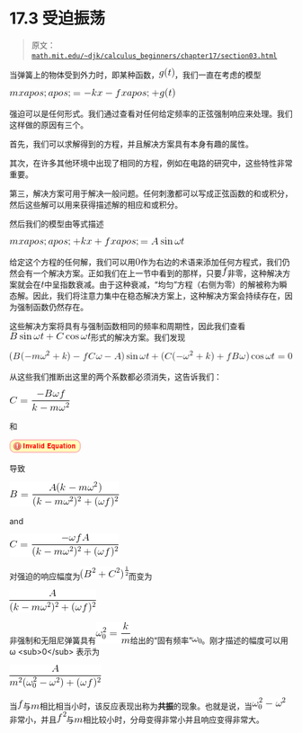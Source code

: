# 17.3 受迫振荡

> 原文： [`math.mit.edu/~djk/calculus_beginners/chapter17/section03.html`](http://math.mit.edu/~djk/calculus_beginners/chapter17/section03.html)

当弹簧上的物体受到外力时，即某种函数，![](img/tex-096254c7552111f593bb632a91205f32.gif)，我们一直在考虑的模型

![](img/tex-62ed7bba2cfe49434071ba99c864dc08.gif)

强迫可以是任何形式。我们通过查看对任何给定频率的正弦强制响应来处理。我们这样做的原因有三个。

首先，我们可以求解得到的方程，并且解决方案具有本身有趣的属性。

其次，在许多其他环境中出现了相同的方程，例如在电路的研究中，这些特性非常重要。

第三，解决方案可用于解决一般问题。任何刺激都可以写成正弦函数的和或积分，然后这些解可以用来获得描述解的相应和或积分。

然后我们的模型由等式描述

![](img/tex-e5ce6f7d09958d069db8d9f7762b1531.gif)

给定这个方程的任何解，我们可以用![](img/tex-cfcd208495d565ef66e7dff9f98764da.gif)作为右边的术语来添加任何方程式，我们仍然会有一个解决方案。正如我们在上一节中看到的那样，只要![](img/tex-8fa14cdd754f91cc6554c9e71929cce7.gif)非零，这种解决方案就会在![](img/tex-e358efa489f58062f10dd7316b65649e.gif)中呈指数衰减。由于这种衰减，“均匀”方程（右侧为零）的解被称为瞬态解。因此，我们将注意力集中在稳态解决方案上，这种解决方案会持续存在，因为强制函数仍然存在。

这些解决方案将具有与强制函数相同的频率和周期性，因此我们查看![](img/tex-477c7da6d1f7ae2aba8b90548192f81a.gif)形式的解决方案。我们发现

![](img/tex-f05ec514dd959e7d9f1a57c63662c506.gif)

从这些我们推断出这里的两个系数都必须消失，这告诉我们：

![](img/tex-f582423097c89323271dba63fbd316ed.gif)

和

![](img/tex-35b3257341e98dfbd39176d62b0ae430.gif)

导致

![](img/tex-0f73c6f89bf84215712ca7357d712c61.gif)

and

![](img/tex-771f90b721a9d97ab6f041577b1b3f28.gif)

对强迫的响应幅度为![](img/tex-e4b3d5bcdd1c9dec90571abae80d0164.gif)而变为

![](img/tex-04372a64ea8101587d32afa75c0e4e60.gif)

非强制和无阻尼弹簧具有![](img/tex-0f7942f4bfc403c48371fa68f173079a.gif)给出的“固有频率”![](img/tex-b0e7a386c3bc9554d58b4d928100ba01.gif)。刚才描述的幅度可以用ω &lt;sub&gt;0&lt;/sub&gt; 表示为

![](img/tex-93c0a605102b6d299c7b0c1c7ff0d885.gif)

当![](img/tex-8fa14cdd754f91cc6554c9e71929cce7.gif)与![](img/tex-6f8f57715090da2632453988d9a1501b.gif)相比相当小时，该反应表现出称为**共振**的现象。也就是说，当![](img/tex-b4cd9e0225edca2557f57ab3336c045a.gif)非常小，并且![](img/tex-fb4f23824ac2741ea310a44278a235b2.gif)与![](img/tex-6f8f57715090da2632453988d9a1501b.gif)相比较小时，分母变得非常小并且响应变得非常大。